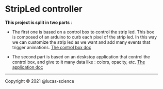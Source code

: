 
# StripLed controller

__This project is split in two parts__ : 

* The first one is based on a control box to control the strip led. This box is composed of an arduino to curb each pixel of the strip led. 
In this way we can customize the strip led as we want and add many events that trigger animations. [The control box doc](/control_box) 

* The second part is based on an deskstop application that control the control box, and give to it many data like : colors, opacity, etc. [The application doc](/electron-serialport)


<hr>

Copyright © 2021 @lucas-science
